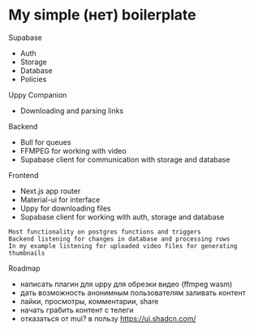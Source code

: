 # My simple (нет) boilerplate

Supabase

- Auth
- Storage
- Database
- Policies

Uppy Companion

- Downloading and parsing links

Backend

- Bull for queues
- FFMPEG for working with video
- Supabase client for communication with storage and database

Frontend

- Next.js app router
- Material-ui for interface
- Uppy for downloading files
- Supabase client for working with auth, storage and database

```text
Most functionality on postgres functions and triggers
Backend listening for changes in database and processing rows
In my example listening for uploaded video files for generating thumbnails
```

Roadmap

- написать плагин для uppy для обрезки видео (ffmpeg wasm)
- дать возможность анонимным пользователям заливать контент
- лайки, просмотры, комментарии, share
- начать грабить контент с телеги
- отказаться от mui? в пользу <https://ui.shadcn.com/>
